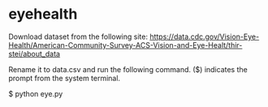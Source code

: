 # eyehealth

Download dataset from the following site:
https://data.cdc.gov/Vision-Eye-Health/American-Community-Survey-ACS-Vision-and-Eye-Healt/thir-stei/about_data

Rename it to data.csv and run the following command. ($) indicates the prompt from the system terminal.

$ python eye.py
